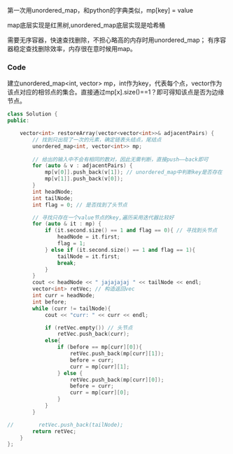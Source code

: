[原题链接]:https://leetcode-cn.com/problems/restore-the-array-from-adjacent-pairs/

第一次用unordered_map，和python的字典类似，mp[key] = value

map底层实现是红黑树,unordered_map底层实现是哈希桶

需要无序容器，快速查找删除，不担心略高的内存时用unordered_map；
有序容器稳定查找删除效率，内存很在意时候用map。

### Code

建立unordered_map<int, vector<int>> mp，int作为key，代表每个点，vector<int>作为该点对应的相邻点的集合。直接通过mp[x].size()==1？即可得知该点是否为边缘节点。

```c++
class Solution {
public:

    vector<int> restoreArray(vector<vector<int>>& adjacentPairs) {
        // 找到只出现了一次的元素，确定链表头结点，尾结点
        unordered_map<int, vector<int>> mp;
        
        // 给出的输入中不会有相同的数对，因此无需判断，直接push——back即可
        for (auto & v : adjacentPairs) {
            mp[v[0]].push_back(v[1]); // unordered_map中判断key是否存在
            mp[v[1]].push_back(v[0]);
        }
        int headNode;
        int tailNode;
        int flag = 0; // 是否找到了头节点

        // 寻找只存在一个value节点的key,遍历采用迭代器比较好
        for (auto & it : mp) {
            if (it.second.size() == 1 and flag == 0){ // 寻找到头节点
                headNode = it.first;
                flag = 1;
            } else if (it.second.size() == 1 and flag == 1){
                tailNode = it.first;
                break;
            }
        }
        cout << headNode << " jajajajaj " << tailNode << endl;
        vector<int> retVec; // 构造返回vec
        int curr = headNode;
        int before;
        while (curr != tailNode){
            cout << "curr: " << curr << endl;

            if (retVec.empty()) // 头节点
                retVec.push_back(curr);
            else{
                if (before == mp[curr][0]){
                    retVec.push_back(mp[curr][1]);
                    before = curr;
                    curr = mp[curr][1];
                } else {
                    retVec.push_back(mp[curr][0]);
                    before = curr;
                    curr = mp[curr][0];
                }
            }
        }

//        retVec.push_back(tailNode);
        return retVec;
    }
};
```

